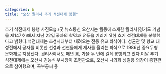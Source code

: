 ```yaml
---
categories: b
title: "오산 궐리사 추기 석전대제 봉행"
---
```

추기 석전대제 봉행 사진모습./굿 뉴스통신 오산시는 궐동에 소재한 궐리사(경기도 기념물 제147호)에서 지난 22일 공자의 학덕과 유풍을 기리기 위한 추기 석전대제를 봉행했다고 밝혔다.석전대제는 조선시대부터 내려오는 전통 유교 의식이다. 성균관 및 향교 대성전에서 공자를 비롯한 선성과 선현들에게 제사를 올리는 의식으로 1986년 중요무형문화재로 지정됐다. 궐리사에서도 매년 봄, 가을 두 번에 걸쳐 봉행되고 있다.이날 추기 석전대제에는 오산시 김능식 부시장이 초헌관으로, 오산시 시의회 성길용 의장이 종헌관으로 참여했으며, 곡부공씨 종